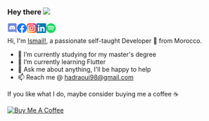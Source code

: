 ### Hey there <img src="https://media.giphy.com/media/hvRJCLFzcasrR4ia7z/giphy.gif" width="25px">
<a href="https://discordapp.com/users/616392966033899541">
  <img align="left" alt="cma3il's Discord" width="22px" src="https://raw.githubusercontent.com/cma3il/cma3il/master/assets/discord.svg" />
</a>
<a href="https://facebook.com/cma3il">
  <img align="left" alt="@cma3il_ | Twitter" width="22px" src="https://raw.githubusercontent.com/cma3il/cma3il/master/assets/facebook.svg" />
</a>
<a href="https://www.instagram.com/cma3il_">
  <img align="left" alt="Abhishek's Reddit" width="22px" src="https://raw.githubusercontent.com/cma3il/cma3il/master/assets/instagram.svg" />
</a>
<a href="https://www.linkedin.com/in/hadraoui/">
  <img align="left" alt="cma3il's LinkedIN" width="22px" src="https://raw.githubusercontent.com/cma3il/cma3il/master/assets/linkedin.svg" />
</a>
<a href="https://open.spotify.com/user/22kjzlm2zprovtrc3bsg63nbi?si=zvFr4l2MQxqIc-FzFQ3mgg">
  <img align="left" alt="cma3il's Spotify" width="22px" src="https://raw.githubusercontent.com/cma3il/cma3il/master/assets/spotify.svg" />
</a>

<br />

Hi, I'm [Ismail!](https://blog.abhisheknaidu.tech/), a passionate self-taught Developer 🚀 from Morocco.


- 🔭 I’m currently studying for my master's degree
- 🌱 I’m currently learning Flutter
- 💬 Ask me about anything, I'll be happy to help
- 📫 Reach me @ [hadraoui98@gmail.com](mailto:hadraoui98@gmail.com)

If you like what I do, maybe consider buying me a coffee ☕ 

<a href="https://www.buymeacoffee.com/cma3il" target="_blank"><img src="https://cdn.buymeacoffee.com/buttons/v2/default-blue.png" alt="Buy Me A Coffee"  width="150" ></a>
